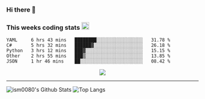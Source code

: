 ### Hi there 👋

<!--START_SECTION:giphy-->
<!--END_SECTION:giphy-->

### This weeks coding stats <img src="https://media1.giphy.com/media/LmNwrBhejkK9EFP504/giphy.gif?cid=ecf05e4723nsktnyyj53u162g7cy5rjqfg6gz06kxdg5y55g&rid=giphy.gif" width="20" height="20" />
<!--START_SECTION:waka-->
```text
YAML     6 hrs 43 mins   ████████░░░░░░░░░░░░░░░░░   31.78 % 
C#       5 hrs 32 mins   ██████▓░░░░░░░░░░░░░░░░░░   26.18 % 
Python   3 hrs 12 mins   ███▓░░░░░░░░░░░░░░░░░░░░░   15.15 % 
Other    2 hrs 55 mins   ███▒░░░░░░░░░░░░░░░░░░░░░   13.85 % 
JSON     1 hr 46 mins    ██░░░░░░░░░░░░░░░░░░░░░░░   08.42 % 
```
<!--END_SECTION:waka-->

<!--START_SECTION:comicstrip-->
<p align="center">
 <a href="https://xkcd.com/">
 <img src="https://imgs.xkcd.com/comics/solar_system_cartogram.png" />
</a>
</p>
<!--END_SECTION:comicstrip-->

---

![ism0080's Github Stats](https://github-readme-stats.vercel.app/api?username=ism0080&show_icons=true%hide_border=true&hide=issues)
![Top Langs](https://github-readme-stats.vercel.app/api/top-langs/?username=ism0080&layout=compact)

<!--
**ism0080/ism0080** is a ✨ _special_ ✨ repository because its `README.md` (this file) appears on your GitHub profile.

Here are some ideas to get you started:

- 🔭 I’m currently working on ...
- 🌱 I’m currently learning ...
- 👯 I’m looking to collaborate on ...
- 🤔 I’m looking for help with ...
- 💬 Ask me about ...
- 📫 How to reach me: ...
- 😄 Pronouns: ...
- ⚡ Fun fact: ...
-->
